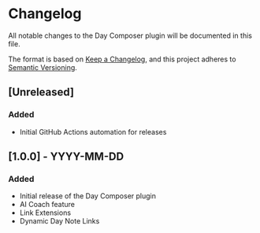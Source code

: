 # Changelog

All notable changes to the Day Composer plugin will be documented in this file.

The format is based on [Keep a Changelog](https://keepachangelog.com/en/1.1.0/),
and this project adheres to [Semantic Versioning](https://semver.org/spec/v2.0.0.html).

## [Unreleased]

### Added
- Initial GitHub Actions automation for releases

## [1.0.0] - YYYY-MM-DD
### Added
- Initial release of the Day Composer plugin
- AI Coach feature
- Link Extensions
- Dynamic Day Note Links 